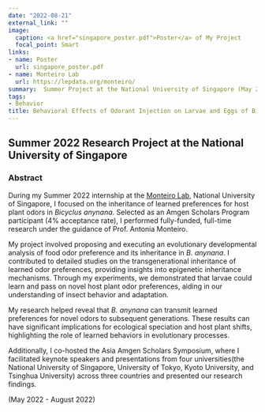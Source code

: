 ```yaml
---
date: "2022-08-21"
external_link: ""
image:
  caption: <a href="singapore_poster.pdf">Poster</a> of My Project
  focal_point: Smart
links:
- name: Poster
  url: singapore_poster.pdf
- name: Monteiro Lab
  url: https://lepdata.org/monteiro/
summary:  Summer Project at the National University of Singapore (May 2022 - August 2022).
tags:
- Behavior
title: Behavioral Effects of Odorant Injection on Larvae and Eggs of Bicyclus anynana
---
```


## Summer 2022 Research Project at the National University of Singapore

### Abstract

During my Summer 2022 internship at the [Monteiro Lab](https://lepdata.org/monteiro/), National University of Singapore, I focused on the inheritance of learned preferences for host plant odors in *Bicyclus anynana*. Selected as an Amgen Scholars Program participant (4% acceptance rate), I performed fully-funded, full-time research under the guidance of Prof. Antonia Monteiro.

My project involved proposing and executing an evolutionary developmental analysis of food odor preference and its inheritance in *B. anynana*. I contributed to detailed studies on the transgenerational inheritance of learned odor preferences, providing insights into epigenetic inheritance mechanisms. Through my experiments, we demonstrated that larvae could learn and pass on novel host plant odor preferences, aiding in our understanding of insect behavior and adaptation.

My research helped reveal that *B. anynana* can transmit learned preferences for novel odors to subsequent generations. These results can have significant implications for ecological speciation and host plant shifts, highlighting the role of learned behaviors in evolutionary processes.

Additionally, I co-hosted the Asia Amgen Scholars Symposium, where I facilitated keynote speakers and presentations from four universities(the National University of Singapore, University of Tokyo, Kyoto University, and Tsinghua University) across three countries and presented our research findings.

(May 2022 - August 2022)